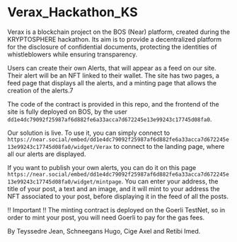 # Verax_Hackathon_KS
Verax is a blockchain project on the BOS (Near) platform, created during the KRYPTOSPHERE hackathon. Its aim is to provide a decentralized platform for the disclosure of confidential documents, protecting the identities of whistleblowers while ensuring transparency. 

Users can create their own Alerts, that will appear as a feed on our site. Their alert will be an NFT linked to their wallet. The site has two pages, a feed page that displays all the alerts, and a minting page that allows the creation of the alerts.7

The code of the contract is provided in this repo, and the frontend of the site is fully deployed on BOS, by the user ```dd1e4dc79092f25987af6d882fe6a33acca7d672245e13e99243c17745d08fa0```.

Our solution is live. To use it, you can simply connect to ```https://near.social/embed/dd1e4dc79092f25987af6d882fe6a33acca7d672245e13e99243c17745d08fa0/widget/Verax``` to connect to the landing page, where all our alerts are displayed.

If you want to publish your own alerts, you can do it on this page ```https://near.social/embed/dd1e4dc79092f25987af6d882fe6a33acca7d672245e13e99243c17745d08fa0/widget/mintpage```. You can enter your address, the title of your post, a text and an image, and it will mint to your address the NFT associated to your post, before displaying it in the feed of all the posts.

!! Important !! The minting contract is deployed on the Goerli TestNet, so in order to mint your post, you will need Goerli to pay for the gas fees.

By Teyssedre Jean, Schneegans Hugo, Cige Axel and Retibi Imed.
